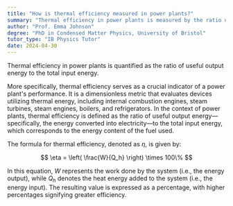 ```yaml
---
title: "How is thermal efficiency measured in power plants?"
summary: "Thermal efficiency in power plants is measured by the ratio of useful output energy to the total input energy."
author: "Prof. Emma Johnson"
degree: "PhD in Condensed Matter Physics, University of Bristol"
tutor_type: "IB Physics Tutor"
date: 2024-04-30
---
```


Thermal efficiency in power plants is quantified as the ratio of useful output energy to the total input energy.

More specifically, thermal efficiency serves as a crucial indicator of a power plant's performance. It is a dimensionless metric that evaluates devices utilizing thermal energy, including internal combustion engines, steam turbines, steam engines, boilers, and refrigerators. In the context of power plants, thermal efficiency is defined as the ratio of useful output energy—specifically, the energy converted into electricity—to the total input energy, which corresponds to the energy content of the fuel used.

The formula for thermal efficiency, denoted as $\eta$, is given by:

$$
\eta = \left( \frac{W}{Q_h} \right) \times 100\%
$$

In this equation, $W$ represents the work done by the system (i.e., the energy output), while $Q_h$ denotes the heat energy added to the system (i.e., the energy input). The resulting value is expressed as a percentage, with higher percentages signifying greater efficiency.
    